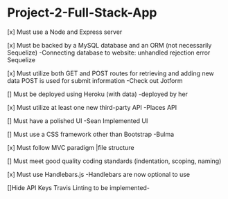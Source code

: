 # Project-2-Full-Stack-App

[x] Must use a Node and Express server


[x] Must be backed by a MySQL database and an ORM (not necessarily Sequelize)
      -Connecting database to website: unhandled rejection error Sequelize
      
[x] Must utilize both GET and POST routes for retrieving and adding new data
         POST is used for submit information
         -Check out Jotform
   
[] Must be deployed using Heroku (with data)
         -deployed by her

[x] Must utilize at least one new third-party API
   -Places API

[] Must have a polished UI
    -Sean Implemented UI 

[] Must use a CSS framework other than Bootstrap
    -Bulma
     
[x] Must follow MVC paradigm |file structure
 

[] Must meet good quality coding standards (indentation, scoping, naming)


[x] Must use Handlebars.js
   -Handlebars are now optional to use

[]Hide API Keys 
Travis Linting to be implemented-
